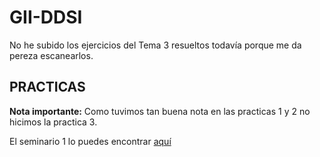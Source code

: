 # GII-DDSI

No he subido los ejercicios del Tema 3 resueltos todavía porque me da pereza escanearlos.

## PRACTICAS
**Nota importante:** Como tuvimos tan buena nota en las practicas 1 y 2 no hicimos la practica 3.

El seminario 1 lo puedes encontrar [aquí](https://github.com/albertollamass/SEMINARIO_1)
